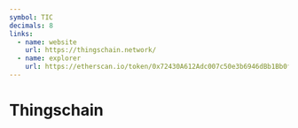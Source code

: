 ```yaml
---
symbol: TIC
decimals: 8
links:
  - name: website
    url: https://thingschain.network/
  - name: explorer
    url: https://etherscan.io/token/0x72430A612Adc007c50e3b6946dBb1Bb0fd3101D1
---
```


# Thingschain
